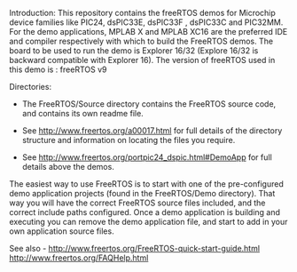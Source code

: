 Introduction: 
  This repository contains the freeRTOS demos for Microchip device families like PIC24, dsPIC33E, dsPIC33F , dsPIC33C and PIC32MM.
  For the demo applications, MPLAB X and MPLAB XC16 are the preferred IDE and compiler respectively with which to build the FreeRTOS demos. 
  The board to be used to run the demo is Explorer 16/32 (Explore 16/32 is backward compatible with Explorer 16).
  The version of freeRTOS used in this demo is : freeRTOS v9

Directories:

+ The FreeRTOS/Source directory contains the FreeRTOS source code, and contains
  its own readme file.

+ See http://www.freertos.org/a00017.html for full details of the directory 
  structure and information on locating the files you require.
  
+ See http://www.freertos.org/portpic24_dspic.html#DemoApp for full details above the demos.
  
The easiest way to use FreeRTOS is to start with one of the pre-configured demo 
application projects (found in the FreeRTOS/Demo directory).  That way you will
have the correct FreeRTOS source files included, and the correct include paths
configured.  Once a demo application is building and executing you can remove
the demo application file, and start to add in your own application source
files.

See also -
http://www.freertos.org/FreeRTOS-quick-start-guide.html
http://www.freertos.org/FAQHelp.html
